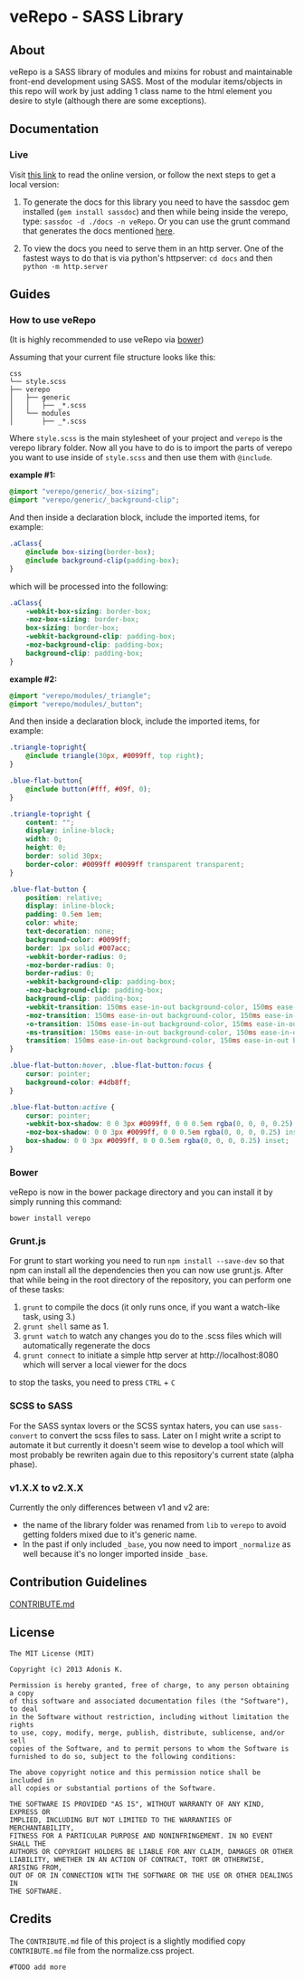 # veRepo - SASS Library

## About

veRepo is a SASS library of modules and mixins for robust and maintainable front-end development using SASS. Most of the modular items/objects in this repo will work by just adding 1 class name to the html element you desire to style (although there are some exceptions).

## Documentation

### Live

Visit [this link](http://varemenos.github.io/verepo/docs/) to read the online version, or follow the next steps to get a local version:

1. To generate the docs for this library you need to have the sassdoc gem installed (`gem install sassdoc`) and then while being inside the verepo, type: `sassdoc -d ./docs -n veRepo`. Or you can use the grunt command that generates the docs mentioned [here](https://github.com/varemenos/verepo#gruntjs).

2. To view the docs you need to serve them in an http server. One of the fastest ways to do that is via python's httpserver: `cd docs` and then `python -m http.server`

## Guides

### How to use veRepo

(It is highly recommended to use veRepo via [bower](https://github.com/varemenos/verepo#bower))

Assuming that your current file structure looks like this:

	css
	└── style.scss
	├── verepo
	│   ├── generic
	│   │   ├── _*.scss
	│   └── modules
	│       ├── _*.scss

Where `style.scss` is the main stylesheet of your project and `verepo` is the verepo library folder. Now all you have to do is to import the parts of verepo you want to use inside of `style.scss` and then use them with `@include`.

__example #1:__

```scss
@import "verepo/generic/_box-sizing";
@import "verepo/generic/_background-clip";
```

And then inside a declaration block, include the imported items, for example:

```scss
.aClass{
	@include box-sizing(border-box);
	@include background-clip(padding-box);
}
```

which will be processed into the following:

```css
.aClass{
	-webkit-box-sizing: border-box;
	-moz-box-sizing: border-box;
	box-sizing: border-box;
	-webkit-background-clip: padding-box;
	-moz-background-clip: padding-box;
	background-clip: padding-box;
}
```

__example #2:__

```scss
@import "verepo/modules/_triangle";
@import "verepo/modules/_button";
```

And then inside a declaration block, include the imported items, for example:

```scss
.triangle-topright{
	@include triangle(30px, #0099ff, top right);
}

.blue-flat-button{
	@include button(#fff, #09f, 0);
}
```

```css
.triangle-topright {
	content: "";
	display: inline-block;
	width: 0;
	height: 0;
	border: solid 30px;
	border-color: #0099ff #0099ff transparent transparent;
}

.blue-flat-button {
	position: relative;
	display: inline-block;
	padding: 0.5em 1em;
	color: white;
	text-decoration: none;
	background-color: #0099ff;
	border: 1px solid #007acc;
	-webkit-border-radius: 0;
	-moz-border-radius: 0;
	border-radius: 0;
	-webkit-background-clip: padding-box;
	-moz-background-clip: padding-box;
	background-clip: padding-box;
	-webkit-transition: 150ms ease-in-out background-color, 150ms ease-in-out box-shadow;
	-moz-transition: 150ms ease-in-out background-color, 150ms ease-in-out box-shadow;
	-o-transition: 150ms ease-in-out background-color, 150ms ease-in-out box-shadow;
	-ms-transition: 150ms ease-in-out background-color, 150ms ease-in-out box-shadow;
	transition: 150ms ease-in-out background-color, 150ms ease-in-out box-shadow;
}

.blue-flat-button:hover, .blue-flat-button:focus {
	cursor: pointer;
	background-color: #4db8ff;
}

.blue-flat-button:active {
	cursor: pointer;
	-webkit-box-shadow: 0 0 3px #0099ff, 0 0 0.5em rgba(0, 0, 0, 0.25) inset;
	-moz-box-shadow: 0 0 3px #0099ff, 0 0 0.5em rgba(0, 0, 0, 0.25) inset;
	box-shadow: 0 0 3px #0099ff, 0 0 0.5em rgba(0, 0, 0, 0.25) inset;
}
```

### Bower

veRepo is now in the bower package directory and you can install it by simply running this command:

	bower install verepo

### Grunt.js

For grunt to start working you need to run `npm install --save-dev` so that npm can install all the dependencies then you can now use grunt.js. After that while being in the root directory of the repository, you can perform one of these tasks:

1. `grunt` to compile the docs (it only runs once, if you want a watch-like task, using 3.)
2. `grunt shell` same as 1.
3. `grunt watch` to watch any changes you do to the .scss files which will automatically regenerate the docs
4. `grunt connect` to initiate a simple http server at http://localhost:8080 which will server a local viewer for the docs

to stop the tasks, you need to press `CTRL` + `C`

### SCSS to SASS

For the SASS syntax lovers or the SCSS syntax haters, you can use `sass-convert` to convert the scss files to sass. Later on I might write a script to automate it but currently it doesn't seem wise to develop a tool which will most probably be rewriten again due to this repository's current state (alpha phase).

### v1.X.X to v2.X.X

Currently the only differences between v1 and v2 are:

* the name of the library folder was renamed from `lib` to `verepo` to avoid getting folders mixed due to it's generic name.
* In the past  if only included `_base`, you now need to import `_normalize` as well because it's no longer imported inside `_base`.

## Contribution Guidelines

[CONTRIBUTE.md](CONTRIBUTE.md)

## License

	The MIT License (MIT)

	Copyright (c) 2013 Adonis K.

	Permission is hereby granted, free of charge, to any person obtaining a copy
	of this software and associated documentation files (the "Software"), to deal
	in the Software without restriction, including without limitation the rights
	to use, copy, modify, merge, publish, distribute, sublicense, and/or sell
	copies of the Software, and to permit persons to whom the Software is
	furnished to do so, subject to the following conditions:

	The above copyright notice and this permission notice shall be included in
	all copies or substantial portions of the Software.

	THE SOFTWARE IS PROVIDED "AS IS", WITHOUT WARRANTY OF ANY KIND, EXPRESS OR
	IMPLIED, INCLUDING BUT NOT LIMITED TO THE WARRANTIES OF MERCHANTABILITY,
	FITNESS FOR A PARTICULAR PURPOSE AND NONINFRINGEMENT. IN NO EVENT SHALL THE
	AUTHORS OR COPYRIGHT HOLDERS BE LIABLE FOR ANY CLAIM, DAMAGES OR OTHER
	LIABILITY, WHETHER IN AN ACTION OF CONTRACT, TORT OR OTHERWISE, ARISING FROM,
	OUT OF OR IN CONNECTION WITH THE SOFTWARE OR THE USE OR OTHER DEALINGS IN
	THE SOFTWARE.

## Credits

The `CONTRIBUTE.md` file of this project is a slightly modified copy `CONTRIBUTE.md` file from the normalize.css project.

	#TODO add more
